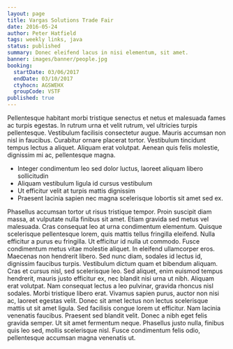 ```yaml
---
layout: page
title: Vargas Solutions Trade Fair
date: 2016-05-24
author: Peter Hatfield
tags: weekly links, java
status: published
summary: Donec eleifend lacus in nisi elementum, sit amet.
banner: images/banner/people.jpg
booking:
  startDate: 03/06/2017
  endDate: 03/10/2017
  ctyhocn: AGSWEHX
  groupCode: VSTF
published: true
---
```

Pellentesque habitant morbi tristique senectus et netus et malesuada fames ac turpis egestas. In rutrum urna et velit rutrum, vel ultricies turpis pellentesque. Vestibulum facilisis consectetur augue. Mauris accumsan non nisl in faucibus. Curabitur ornare placerat tortor. Vestibulum tincidunt tempus lectus a aliquet. Aliquam erat volutpat. Aenean quis felis molestie, dignissim mi ac, pellentesque magna.

* Integer condimentum leo sed dolor luctus, laoreet aliquam libero sollicitudin
* Aliquam vestibulum ligula id cursus vestibulum
* Ut efficitur velit at turpis mattis dignissim
* Praesent lacinia sapien nec magna scelerisque lobortis sit amet sed ex.

Phasellus accumsan tortor ut risus tristique tempor. Proin suscipit diam massa, at vulputate nulla finibus sit amet. Etiam gravida sed metus vel malesuada. Cras consequat leo at urna condimentum elementum. Quisque scelerisque pellentesque lorem, quis mattis tellus fringilla eleifend. Nulla efficitur a purus eu fringilla. Ut efficitur id nulla ut commodo. Fusce condimentum metus vitae molestie aliquet. In eleifend ullamcorper eros. Maecenas non hendrerit libero. Sed nunc diam, sodales id lectus id, dignissim faucibus turpis. Vestibulum dictum quam et bibendum aliquam. Cras et cursus nisl, sed scelerisque leo.
Sed aliquet, enim euismod tempus hendrerit, mauris justo efficitur ex, nec blandit nisi urna ut nibh. Aliquam erat volutpat. Nam consequat lectus a leo pulvinar, gravida rhoncus nisl sodales. Morbi tristique libero erat. Vivamus sapien purus, auctor non nisi ac, laoreet egestas velit. Donec sit amet lectus non lectus scelerisque mattis ut sit amet ligula. Sed facilisis congue lorem ut efficitur. Nam lacinia venenatis faucibus. Praesent sed blandit velit. Donec a nibh eget felis gravida semper. Ut sit amet fermentum neque. Phasellus justo nulla, finibus quis leo sed, mollis scelerisque nisl. Fusce condimentum felis odio, pellentesque accumsan magna venenatis ut.
